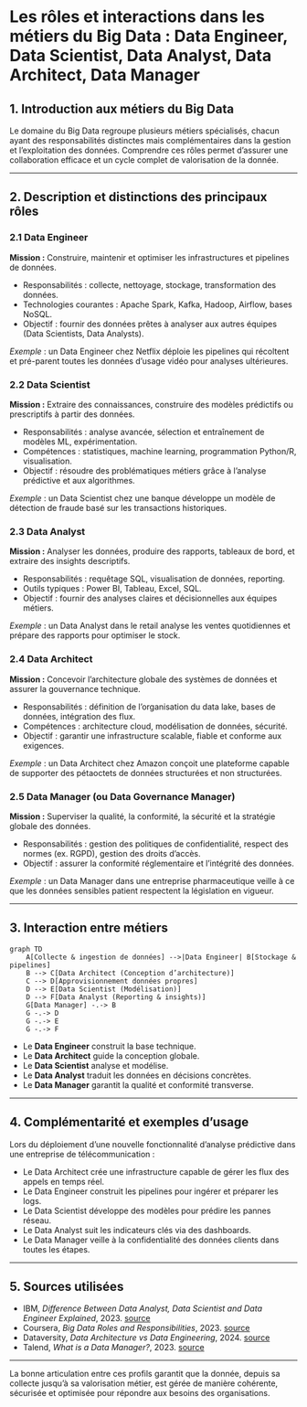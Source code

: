 # Les rôles et interactions dans les métiers du Big Data : Data Engineer, Data Scientist, Data Analyst, Data Architect, Data Manager

## 1. Introduction aux métiers du Big Data

Le domaine du Big Data regroupe plusieurs métiers spécialisés, chacun ayant des responsabilités distinctes mais complémentaires dans la gestion et l’exploitation des données. Comprendre ces rôles permet d’assurer une collaboration efficace et un cycle complet de valorisation de la donnée.

---

## 2. Description et distinctions des principaux rôles

### 2.1 Data Engineer

**Mission :** Construire, maintenir et optimiser les infrastructures et pipelines de données.

- Responsabilités : collecte, nettoyage, stockage, transformation des données.
- Technologies courantes : Apache Spark, Kafka, Hadoop, Airflow, bases NoSQL.
- Objectif : fournir des données prêtes à analyser aux autres équipes (Data Scientists, Data Analysts).

*Exemple* : un Data Engineer chez Netflix déploie les pipelines qui récoltent et pré-parent toutes les données d’usage vidéo pour analyses ultérieures.

### 2.2 Data Scientist

**Mission :** Extraire des connaissances, construire des modèles prédictifs ou prescriptifs à partir des données.

- Responsabilités : analyse avancée, sélection et entraînement de modèles ML, expérimentation.
- Compétences : statistiques, machine learning, programmation Python/R, visualisation.
- Objectif : résoudre des problématiques métiers grâce à l’analyse prédictive et aux algorithmes.

*Exemple* : un Data Scientist chez une banque développe un modèle de détection de fraude basé sur les transactions historiques.

### 2.3 Data Analyst

**Mission :** Analyser les données, produire des rapports, tableaux de bord, et extraire des insights descriptifs.

- Responsabilités : requêtage SQL, visualisation de données, reporting.
- Outils typiques : Power BI, Tableau, Excel, SQL.
- Objectif : fournir des analyses claires et décisionnelles aux équipes métiers.

*Exemple* : un Data Analyst dans le retail analyse les ventes quotidiennes et prépare des rapports pour optimiser le stock.

### 2.4 Data Architect

**Mission :** Concevoir l’architecture globale des systèmes de données et assurer la gouvernance technique.

- Responsabilités : définition de l’organisation du data lake, bases de données, intégration des flux.
- Compétences : architecture cloud, modélisation de données, sécurité.
- Objectif : garantir une infrastructure scalable, fiable et conforme aux exigences.

*Exemple* : un Data Architect chez Amazon conçoit une plateforme capable de supporter des pétaoctets de données structurées et non structurées.

### 2.5 Data Manager (ou Data Governance Manager)

**Mission :** Superviser la qualité, la conformité, la sécurité et la stratégie globale des données.

- Responsabilités : gestion des politiques de confidentialité, respect des normes (ex. RGPD), gestion des droits d’accès.
- Objectif : assurer la conformité réglementaire et l’intégrité des données.

*Exemple* : un Data Manager dans une entreprise pharmaceutique veille à ce que les données sensibles patient respectent la législation en vigueur.

---

## 3. Interaction entre métiers

```mermaid
graph TD
    A[Collecte & ingestion de données] -->|Data Engineer| B[Stockage & pipelines]
    B --> C[Data Architect (Conception d’architecture)]
    C --> D[Approvisionnement données propres]
    D --> E[Data Scientist (Modélisation)]
    D --> F[Data Analyst (Reporting & insights)]
    G[Data Manager] -.-> B
    G -.-> D
    G -.-> E
    G -.-> F
```

- Le **Data Engineer** construit la base technique.
- Le **Data Architect** guide la conception globale.
- Le **Data Scientist** analyse et modélise.
- Le **Data Analyst** traduit les données en décisions concrètes.
- Le **Data Manager** garantit la qualité et conformité transverse.

---

## 4. Complémentarité et exemples d’usage

Lors du déploiement d’une nouvelle fonctionnalité d’analyse prédictive dans une entreprise de télécommunication :

- Le Data Architect crée une infrastructure capable de gérer les flux des appels en temps réel.
- Le Data Engineer construit les pipelines pour ingérer et préparer les logs.
- Le Data Scientist développe des modèles pour prédire les pannes réseau.
- Le Data Analyst suit les indicateurs clés via des dashboards.
- Le Data Manager veille à la confidentialité des données clients dans toutes les étapes.

---

## 5. Sources utilisées

- IBM, *Difference Between Data Analyst, Data Scientist and Data Engineer Explained*, 2023. [source](https://www.ibm.com/blog/data-analyst-vs-data-scientist-vs-data-engineer)
- Coursera, *Big Data Roles and Responsibilities*, 2023. [source](https://www.coursera.org/articles/big-data-job-roles)
- Dataversity, *Data Architecture vs Data Engineering*, 2024. [source](https://www.dataversity.net/data-architecture-vs-data-engineering/)
- Talend, *What is a Data Manager?*, 2023. [source](https://www.talend.com/resources/what-is-a-data-manager/)

---

La bonne articulation entre ces profils garantit que la donnée, depuis sa collecte jusqu’à sa valorisation métier, est gérée de manière cohérente, sécurisée et optimisée pour répondre aux besoins des organisations.